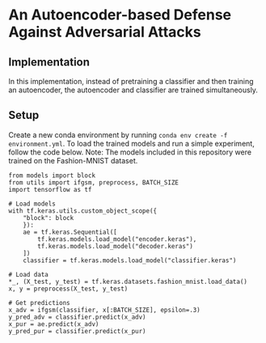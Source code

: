 # An Autoencoder-based Defense Against Adversarial Attacks

## Implementation
In this implementation, instead of pretraining a classifier and then training an autoencoder, the autoencoder and classifier are trained simultaneously. 

## Setup
Create a new conda environment by running `conda env create -f environment.yml`. To load the trained models and run a simple experiment, follow the code below. Note: The models included in this repository were trained on the Fashion-MNIST dataset.
```
from models import block
from utils import ifgsm, preprocess, BATCH_SIZE
import tensorflow as tf

# Load models
with tf.keras.utils.custom_object_scope({
    "block": block
    }):
    ae = tf.keras.Sequential([
        tf.keras.models.load_model("encoder.keras"),
        tf.keras.models.load_model("decoder.keras")
    ])
    classifier = tf.keras.models.load_model("classifier.keras")

# Load data
*_, (X_test, y_test) = tf.keras.datasets.fashion_mnist.load_data()
x, y = preprocess(X_test, y_test)

# Get predictions
x_adv = ifgsm(classifier, x[:BATCH_SIZE], epsilon=.3) 
y_pred_adv = classifier.predict(x_adv)
x_pur = ae.predict(x_adv)
y_pred_pur = classifier.predict(x_pur)
```